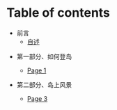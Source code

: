 # Table of contents

- 前言
  - [自述](README.md)

* 第一部分、如何登岛 
	* [Page 1](第一部分、如何登岛/page-1.md)

* 第二部分、岛上风景 
  * [Page 3](第二部分、岛上风景/page-3.md)

